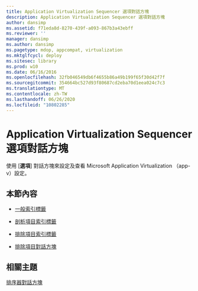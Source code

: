 ```yaml
---
title: Application Virtualization Sequencer 選項對話方塊
description: Application Virtualization Sequencer 選項對話方塊
author: dansimp
ms.assetid: f71eda8d-8270-439f-a093-867b3a43ebff
ms.reviewer: ''
manager: dansimp
ms.author: dansimp
ms.pagetype: mdop, appcompat, virtualization
ms.mktglfcycl: deploy
ms.sitesec: library
ms.prod: w10
ms.date: 06/16/2016
ms.openlocfilehash: 32fb046549db6f4655b86a49b199f65f30d42f7f
ms.sourcegitcommit: 354664bc527d93f80687cd2eba70d1eea024c7c3
ms.translationtype: MT
ms.contentlocale: zh-TW
ms.lasthandoff: 06/26/2020
ms.locfileid: "10802285"
---
```

# Application Virtualization Sequencer 選項對話方塊


使用 [**選項**] 對話方塊來設定及查看 Microsoft Application Virtualization （app-v）設定。

## 本節內容


-   [一般索引標籤](general-tab-keep.md)

-   [剖析項目索引標籤](parse-items-tab-keep.md)

-   [排除項目索引標籤](exclusion-items-tab-keep.md)

-   [排除項目對話方塊](exclusion-item-dialog-box.md)

## 相關主題


[排序器對話方塊](sequencer-dialog-boxes.md)

 

 





